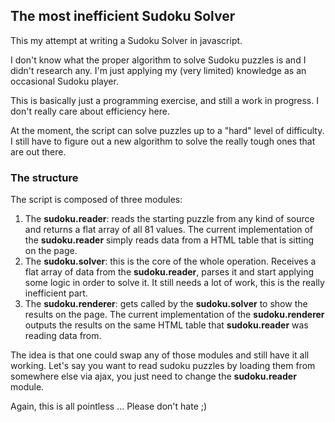 ## The most inefficient Sudoku Solver

This my attempt at writing a Sudoku Solver in javascript.

I don't know what the proper algorithm to solve Sudoku puzzles is and I didn't research any. I'm just applying my (very limited) knowledge as an occasional Sudoku player.

This is basically just a programming exercise, and still a work in progress. I don't really care about efficiency here.

At the moment, the script can solve puzzles up to a "hard" level of difficulty. I still have to figure out a new algorithm to solve the really tough ones that are out there.


### The structure

The script is composed of three modules:

1. The **sudoku.reader**: reads the starting puzzle from any kind of source and returns a flat array of all 81 values. The current implementation of the **sudoku.reader** simply reads data from a HTML table that is sitting on the page.
2. The **sudoku.solver**: this is the core of the whole operation. Receives a flat array of data from the **sudoku.reader**, parses it and start applying some logic in order to solve it. It still needs a lot of work, this is the really inefficient part.
3. The **sudoku.renderer**: gets called by the **sudoku.solver** to show the results on the page. The current implementation of the **sudoku.renderer** outputs the results on the same HTML table that **sudoku.reader** was reading data from.

The idea is that one could swap any of those modules and still have it all working. 
Let's say you want to read sudoku puzzles by loading them from somewhere else via ajax, you just need to change the **sudoku.reader** module.


Again, this is all pointless ... Please don't hate ;)
